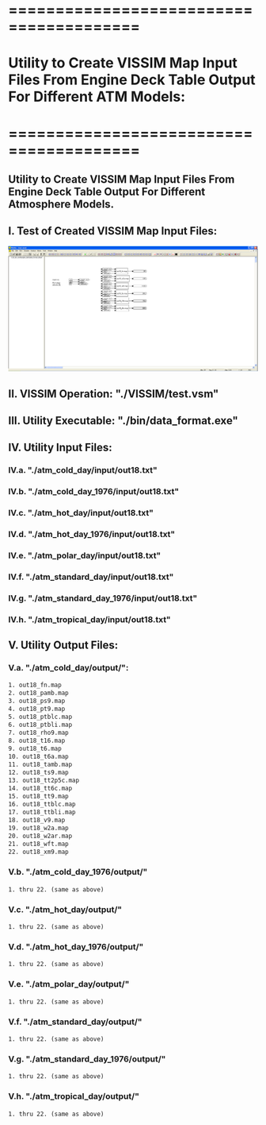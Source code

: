 # ========================================
# Utility to Create VISSIM Map Input Files From Engine Deck Table Output For Different ATM Models:
# ========================================

## Utility to Create VISSIM Map Input Files From Engine Deck Table Output For Different Atmosphere Models.

##
## I. Test of Created VISSIM Map Input Files:
![](./images/image_01.png)

##
## II. VISSIM Operation: "./VISSIM/test.vsm"

##
## III. Utility Executable: "./bin/data_format.exe"

##
## IV. Utility Input Files:
### IV.a. "./atm_cold_day/input/out18.txt"
### IV.b. "./atm_cold_day_1976/input/out18.txt"
### IV.c. "./atm_hot_day/input/out18.txt"
### IV.d. "./atm_hot_day_1976/input/out18.txt"
### IV.e. "./atm_polar_day/input/out18.txt"
### IV.f. "./atm_standard_day/input/out18.txt"
### IV.g. "./atm_standard_day_1976/input/out18.txt"
### IV.h. "./atm_tropical_day/input/out18.txt"

##
## V. Utility Output Files:
### V.a. "./atm_cold_day/output/":
    1. out18_fn.map
    2. out18_pamb.map
    3. out18_ps9.map
    4. out18_pt9.map
    5. out18_ptblc.map
    6. out18_ptbli.map
    7. out18_rho9.map
    8. out18_t16.map
    9. out18_t6.map
    10. out18_t6a.map
    11. out18_tamb.map
    12. out18_ts9.map
    13. out18_tt2p5c.map
    14. out18_tt6c.map
    15. out18_tt9.map
    16. out18_ttblc.map
    17. out18_ttbli.map
    18. out18_v9.map
    19. out18_w2a.map
    20. out18_w2ar.map
    21. out18_wft.map
    22. out18_xm9.map

### V.b. "./atm_cold_day_1976/output/"
    1. thru 22. (same as above)
### V.c. "./atm_hot_day/output/"
    1. thru 22. (same as above)
### V.d. "./atm_hot_day_1976/output/"
    1. thru 22. (same as above)
### V.e. "./atm_polar_day/output/"
    1. thru 22. (same as above)
### V.f. "./atm_standard_day/output/"
    1. thru 22. (same as above)
### V.g. "./atm_standard_day_1976/output/"
    1. thru 22. (same as above)
### V.h. "./atm_tropical_day/output/"
    1. thru 22. (same as above)
